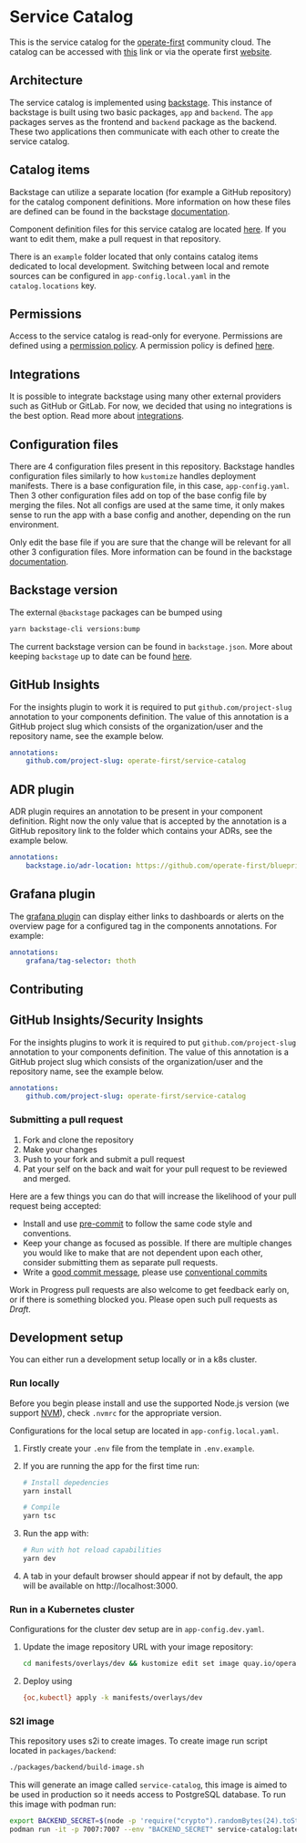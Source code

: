 # Service Catalog

This is the service catalog for the [operate-first](https://github.com/operate-first) community cloud. The catalog can be accessed with [this](https://service-catalog.operate-first.cloud) link or via the operate first [website](https://www.operate-first.cloud).

## Architecture

The service catalog is implemented using [backstage](https://backstage.io/). This instance of backstage is built using two basic packages, `app` and `backend`. The `app` packages serves as the frontend and `backend` package as the backend. These two applications then communicate with each other to create the service catalog.

## Catalog items

Backstage can utilize a separate location (for example a GitHub repository) for the catalog component definitions. More information on how these files are defined can be found in the backstage [documentation](https://backstage.io/docs/features/software-catalog/descriptor-format).

Component definition files for this service catalog are located [here](https://github.com/operate-first/apps/tree/master/service-catalog). If you want to edit them, make a pull request in that repository.

There is an `example` folder located that only contains catalog items dedicated to local development. Switching between local and remote sources can be configured in `app-config.local.yaml` in the `catalog.locations` key.

## Permissions

Access to the service catalog is read-only for everyone. Permissions are defined using a [permission policy](https://backstage.io/docs/permissions/writing-a-policy). A permission policy is defined [here](https://github.com/operate-first/service-catalog/blob/main/packages/backend/src/plugins/permission.ts#L14-L21).

## Integrations

It is possible to integrate backstage using many other external providers such as GitHub or GitLab. For now, we decided that using no integrations is the best option. Read more about [integrations](https://backstage.io/docs/integrations/).

## Configuration files

There are 4 configuration files present in this repository. Backstage handles configuration files similarly to how `kustomize` handles deployment manifests. There is a base configuration file, in this case, `app-config.yaml`. Then 3 other configuration files add on top of the base config file by merging the files. Not all configs are used at the same time, it only makes sense to run the app with a base config and another, depending on the run environment.

Only edit the base file if you are sure that the change will be relevant for all other 3 configuration files. More information can be found in the backstage [documentation](https://backstage.io/docs/conf/).

## Backstage version

The external `@backstage` packages can be bumped using

```sh
yarn backstage-cli versions:bump
```

The current backstage version can be found in `backstage.json`. More about keeping `backstage` up to date can be found [here](https://backstage.io/docs/getting-started/keeping-backstage-updated).

## GitHub Insights

For the insights plugin to work it is required to put `github.com/project-slug` annotation to your components definition. The value of this annotation is a GitHub project slug which consists of the organization/user and the repository name, see the example below.

```yaml
annotations:
    github.com/project-slug: operate-first/service-catalog
```
## ADR plugin

ADR plugin requires an annotation to be present in your component definition. Right now the only value that is accepted by the annotation is a GitHub repository link to the folder which contains your ADRs, see the example below.

```yaml
annotations:
    backstage.io/adr-location: https://github.com/operate-first/blueprint/tree/main/adr
```

## Grafana plugin

The [grafana plugin](https://github.com/K-Phoen/backstage-plugin-grafana/) can display either links to dashboards or alerts on the overview page for a configured tag in the components annotations. For example:

```yaml
annotations:
    grafana/tag-selector: thoth
```

## Contributing

## GitHub Insights/Security Insights

For the insights plugins to work it is required to put `github.com/project-slug` annotation to your components definition. The value of this annotation is a GitHub project slug which consists of the organization/user and the repository name, see the example below.

```yaml
annotations:
    github.com/project-slug: operate-first/service-catalog
```

### Submitting a pull request

1. Fork and clone the repository
2. Make your changes
3. Push to your fork and submit a pull request
4. Pat your self on the back and wait for your pull request to be reviewed and merged.

Here are a few things you can do that will increase the likelihood of your pull request being accepted:

- Install and use [pre-commit](https://pre-commit.com/) to follow the same code style and conventions.
- Keep your change as focused as possible. If there are multiple changes you would like to make that are not dependent upon each other, consider submitting them as separate pull requests.
- Write a [good commit message](http://tbaggery.com/2008/04/19/a-note-about-git-commit-messages.html), please use [conventional commits](https://www.conventionalcommits.org/en/v1.0.0/)

Work in Progress pull requests are also welcome to get feedback early on, or if there is something blocked you. Please open such pull requests as *Draft*.

## Development setup

You can either run a development setup locally or in a k8s cluster.

### Run locally

Before you begin please install and use the supported Node.js version (we support [NVM](https://github.com/nvm-sh/nvm)), check `.nvmrc` for the appropriate version.

Configurations for the local setup are located in `app-config.local.yaml`.

1. Firstly create your `.env` file from the template in `.env.example`.

2. If you are running the app for the first time run:

    ```sh
    # Install depedencies
    yarn install

    # Compile
    yarn tsc
    ```

3. Run the app with:

    ```sh
    # Run with hot reload capabilities
    yarn dev
    ```

4. A tab in your default browser should appear if not by default, the app will be available on http://localhost:3000.

### Run in a Kubernetes cluster

Configurations for the cluster dev setup are in `app-config.dev.yaml`.

1. Update the image repository URL with your image repository:

    ```sh
    cd manifests/overlays/dev && kustomize edit set image quay.io/operate-first/service-catalog=<your url>
    ```

2. Deploy using

    ```sh
    {oc,kubectl} apply -k manifests/overlays/dev
    ```

### S2I image

This repository uses s2i to create images. To create image run script located in `packages/backend`:

```sh
./packages/backend/build-image.sh
```

This will generate an image called `service-catalog`, this image is aimed to be used in production so it needs access to PostgreSQL database. To run this image with podman run:

```sh
export BACKEND_SECRET=$(node -p 'require("crypto").randomBytes(24).toString("base64")')
podman run -it -p 7007:7007 --env "BACKEND_SECRET" service-catalog:latest
```
